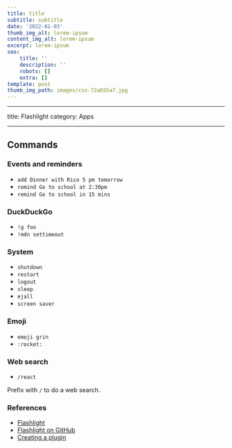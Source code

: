 ```yaml
---
title: title
subtitle: subtitle
date: '2022-01-03'
thumb_img_alt: lorem-ipsum
content_img_alt: lorem-ipsum
excerpt: lorem-ipsum
seo:
    title: ''
    description: ''
    robots: []
    extra: []
template: post
thumb_img_path: images/css-72a655a7.jpg
---
```


---

title: Flashlight
category: Apps

---

## Commands

### Events and reminders

-   `add Dinner with Rico 5 pm tomorrow`
-   `remind Go to school at 2:30pm`
-   `remind Go to school in 15 mins`

### DuckDuckGo

-   `!g foo`
-   `!mdn settimeout`

### System

-   `shutdown`
-   `restart`
-   `logout`
-   `sleep`
-   `ejall`
-   `screen saver`

### Emoji

-   `emoji grin`
-   `:rocket:`

### Web search

-   `/react`

Prefix with `/` to do a web search.

### References

-   [Flashlight](http://flashlight.nateparrott.com/)
-   [Flashlight on GitHub](https://github.com/nate-parrott/Flashlight)
-   [Creating a plugin](https://github.com/nate-parrott/Flashlight/wiki/Creating-a-Plugin)
